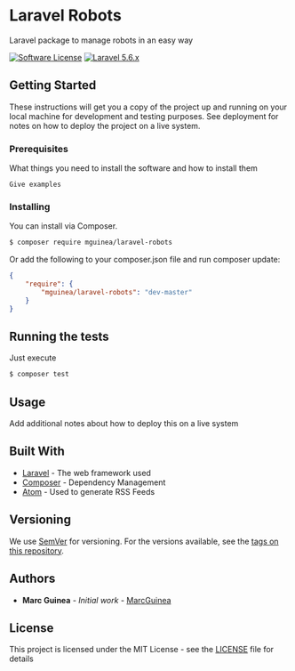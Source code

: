 # Laravel Robots

Laravel package to manage robots in an easy way

[![Software License](https://img.shields.io/badge/license-MIT-brightgreen.svg?style=flat-square)](LICENSE.md)
[![Laravel 5.6.x](https://img.shields.io/badge/Laravel-5.x-orange.svg)](http://laravel.com)

## Getting Started

These instructions will get you a copy of the project up and running on your local machine for development and testing purposes. See deployment for notes on how to deploy the project on a live system.

### Prerequisites

What things you need to install the software and how to install them

```
Give examples
```

### Installing

You can install via Composer.

```bash
$ composer require mguinea/laravel-robots
```

Or add the following to your composer.json file and run composer update:

```json
{
    "require": {
        "mguinea/laravel-robots": "dev-master"
    }
}
```

## Running the tests

Just execute

```bash
$ composer test
```

## Usage

Add additional notes about how to deploy this on a live system

## Built With

* [Laravel](http://www.dropwizard.io/1.0.2/docs/) - The web framework used
* [Composer](https://maven.apache.org/) - Dependency Management
* [Atom](https://rometools.github.io/rome/) - Used to generate RSS Feeds

## Versioning

We use [SemVer](http://semver.org/) for versioning. For the versions available, see the [tags on this repository](https://github.com/mguinea/laravel-robots/tags).

## Authors

* **Marc Guinea** - *Initial work* - [MarcGuinea](http://www.marcguinea.com)

## License

This project is licensed under the MIT License - see the [LICENSE](LICENSE) file for details
